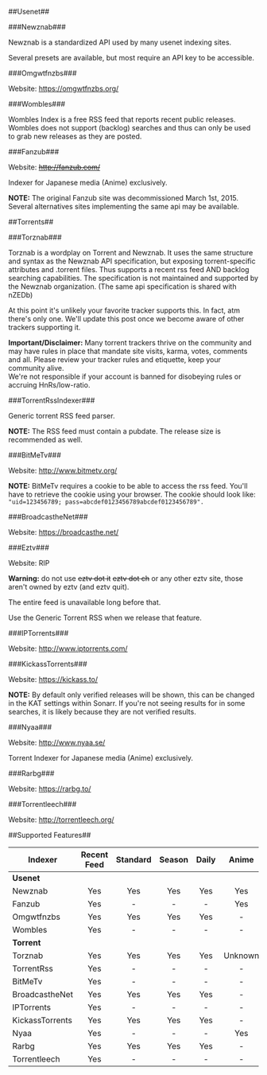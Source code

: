 ##Usenet##

###Newznab###

Newznab is a standardized API used by many usenet indexing sites.

Several presets are available, but most require an API key to be accessible.

###Omgwtfnzbs###

Website: https://omgwtfnzbs.org/  

###Wombles###

Wombles Index is a free RSS feed that reports recent public releases. Wombles does not support (backlog) searches and thus can only be used to grab new releases as they are posted.

###Fanzub###

Website: <s>http://fanzub.com/</s>

Indexer for Japanese media (Anime) exclusively.

**NOTE:** The original Fanzub site was decommissioned March 1st, 2015. Several alternatives sites implementing the same api may be available.

##Torrents##

###Torznab###

Torznab is a wordplay on Torrent and Newznab. It uses the same structure and syntax as the Newznab API specification, but exposing torrent-specific attributes and .torrent files. Thus supports a recent rss feed AND backlog searching capabilities. The specification is not maintained and supported by the Newznab organization.
(The same api specification is shared with nZEDb)

At this point it's unlikely your favorite tracker supports this. In fact, atm there's only one. We'll update this post once we become aware of other trackers supporting it.

**Important/Disclaimer:** Many torrent trackers thrive on the community and may have rules in place that mandate site visits, karma, votes, comments and all. Please review your tracker rules and etiquette, keep your community alive.  
We're not responsible if your account is banned for disobeying rules or accruing HnRs/low-ratio.

###TorrentRssIndexer###

Generic torrent RSS feed parser.

**NOTE:** The RSS feed must contain a pubdate. The release size is recommended as well.

###BitMeTv###

Website: http://www.bitmetv.org/

**NOTE:** BitMeTv requires a cookie to be able to access the rss feed. You'll have to retrieve the cookie using your browser.
The cookie should look like:   
```"uid=123456789; pass=abcdef0123456789abcdef0123456789".```

###BroadcastheNet###

Website: https://broadcasthe.net/

###Eztv###

Website: RIP

**Warning:** do not use <s>eztv dot it</s> <s>eztv dot ch</s> or any other eztv site, those aren't owned by eztv (and eztv quit).

The entire feed is unavailable long before that.

Use the Generic Torrent RSS when we release that feature.

###IPTorrents###

Website: http://www.iptorrents.com/

###KickassTorrents###

Website: https://kickass.to/

**NOTE:** By default only verified releases will be shown, this can be changed in the KAT settings within Sonarr. If you're not seeing results for in some searches, it is likely because they are not verified results.

###Nyaa###

Website: http://www.nyaa.se/

Torrent Indexer for Japanese media (Anime) exclusively.

###Rarbg###

Website: https://rarbg.to/

###Torrentleech###

Website: http://torrentleech.org/

##Supported Features##

| Indexer         | Recent Feed | Standard | Season |  Daily  | Anime | Specials |
|-----------------|:-----------:|:--------:|:------:|:-------:|:-----:|:--------:|
| **Usenet**      |             |          |        |         |       |          |
| Newznab         |     Yes     |    Yes   |   Yes  |   Yes   |  Yes  |   Basic  |
| Fanzub          |     Yes     |     -    |    -   |    -    |  Yes  |     -    |
| Omgwtfnzbs      |     Yes     |    Yes   |   Yes  |   Yes   |   -   |   Basic  |
| Wombles         |     Yes     |     -    |    -   |    -    |   -   |     -    |
| **Torrent**     |             |          |        |         |       |          |
| Torznab         |     Yes     |    Yes   |   Yes  |   Yes   |Unknown|  Unknown |
| TorrentRss      |     Yes     |     -    |    -   |    -    |   -   |     -    |
| BitMeTv         |     Yes     |     -    |    -   |    -    |   -   |     -    |
| BroadcastheNet  |     Yes     |    Yes   |   Yes  |   Yes   |   -   |     -    |
| IPTorrents      |     Yes     |     -    |    -   |    -    |   -   |     -    |
| KickassTorrents |     Yes     |    Yes   |   Yes  |   Yes   |   -   |   Basic  |
| Nyaa            |     Yes     |     -    |    -   |    -    |  Yes  |   Basic  |
| Rarbg           |     Yes     |    Yes   |   Yes  |   Yes   |   -   |     -    |
| Torrentleech    |     Yes     |     -    |    -   |    -    |   -   |     -    |